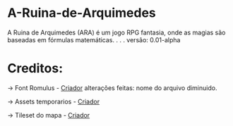 # A-Ruina-de-Arquimedes
A Ruina de Arquimedes (ARA) é um jogo RPG fantasia, onde as magias são baseadas em fórmulas matemáticas.    .      .      . versão: 0.01-alpha

# Creditos:
-> Font Romulus - [Criador](https://www.deviantart.com/pix3m/gallery)
alterações feitas: nome do arquivo diminuido.

-> Assets temporarios - [Criador](https://escape-pixel.itch.io/)

-> Tileset do mapa - [Criador](https://aamatniekss.itch.io/)